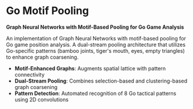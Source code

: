# Go Motif Pooling

**Graph Neural Networks with Motif-Based Pooling for Go Game Analysis**

An implementation of Graph Neural Networks with motif-based pooling for Go game position analysis. A dual-stream pooling architecture that utilizes Go-specific patterns (bamboo joints, tiger's mouth, eyes, empty triangles) to enhance graph coarsening.

- **Motif-Enhanced Graphs**: Augments spatial lattice with pattern connectivity
- **Dual-Stream Pooling**: Combines selection-based and clustering-based graph coarsening
- **Pattern Detection**: Automated recognition of 8 Go tactical patterns using 2D convolutions

